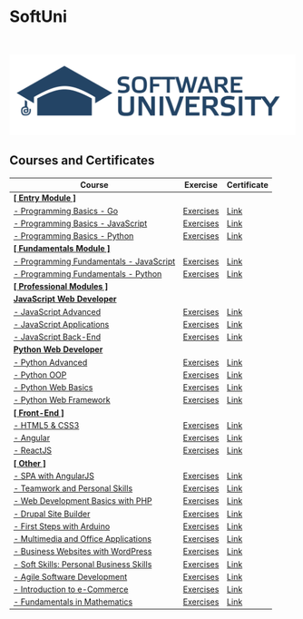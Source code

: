 # SoftUni

<br/>

<a href="https://softuni.bg/trainings/courses" rel="Courses">![SoftUni Logo][logo]<a/>

[logo]: https://github.com/AniSoft/SoftUni/blob/main/Pictures/SoftUni-Logo-Flat.png "SoftUni-Logo-Flat"

## Courses and Certificates

|**Course**|**Exercise**|**Certificate**| 
|---|---|---|
|<a href="https://softuni.bg/trainings/courses" > **[ Entry Module ]** </a>|  
|<a href="https://softuni.bg/"> - Programming Basics - Go </a>|<a href="https://github.com/AniSoft/SoftUni/tree/main/Go/01.Go-Basic-February-2022"> Exercises </a>|<a href="https://softuni.bg/certificates/details/127959/6f2906c2"> Link</a>|
|<a href="https://softuni.bg/"> - Programming Basics - JavaScript </a>|<a href="https://github.com/AniSoft/SoftUni/tree/main/JavaScript/01.JavaScript-Basic-February-2021"> Exercises </a>|<a href="https://softuni.bg/certificates/details/102192/fce688e6"> Link </a>|
|<a href="https://softuni.bg/"> - Programming Basics - Python </a>|<a href="https://github.com/AniSoft/SoftUni"> Exercises </a>|<a href="https://softuni.bg/certificates/details/71973/ac18edc1"> Link </a>| 
|<a href="https://softuni.bg/trainings/courses" > **[ Fundamentals Module ]** </a>|  
|<a href="https://softuni.bg/" > - Programming Fundamentals - JavaScript </a>|<a href="https://github.com/AniSoft/SoftUni"> Exercises </a>|<a href="https://softuni.bg/certificates/details/111122/f99090d3"> Link </a>|
|<a href="https://softuni.bg/" > - Programming Fundamentals - Python</a>|<a href="https://github.com/AniSoft/SoftUni"> Exercises </a>|<a href="https://softuni.bg/certificates/details/79168/af7de648"> Link </a>|
|<a href="https://softuni.bg/trainings/courses" > **[ Professional Modules ]** </a>|  
|<a href="https://softuni.bg/trainings/courses" > **JavaScript Web Developer** </a>|  
|<a href="https://softuni.bg/" > - JavaScript Advanced </a>|<a href="https://github.com/AniSoft/SoftUni"> Exercises </a>|<a href="https://softuni.bg/certificates/details/126485/eebfbde5"> Link </a>|
|<a href="https://softuni.bg/" > - JavaScript Applications </a>|<a href="https://github.com/AniSoft/SoftUni"> Exercises </a>|<a href="https://softuni.bg/certificates/details/120782/81644b00"> Link </a>|
|<a href="https://softuni.bg/" > - JavaScript Back-End </a>|<a href="https://github.com/AniSoft/SoftUni"> Exercises </a>|<a href="https://softuni.bg/certificates/details/127451/af077167"> Link </a>|
|<a href="https://softuni.bg/trainings/courses" > **Python Web Developer** </a>|  
|<a href="https://softuni.bg/" > - Python Advanced </a>|<a href="https://github.com/AniSoft/SoftUni"> Exercises </a>|<a href="https://softuni.bg/certificates/details/83506/386530e1"> Link </a>|
|<a href="https://softuni.bg/" > - Python OOP </a>|<a href="https://github.com/AniSoft/SoftUni"> Exercises </a>|<a href="https://softuni.bg/certificates/details/87399/017d37c9"> Link </a>|
|<a href="https://softuni.bg/" > - Python Web Basics </a>|<a href="https://github.com/AniSoft/SoftUni"> Exercises </a>|<a href="https://softuni.bg/certificates/"> Link </a>|
|<a href="https://softuni.bg/" > - Python Web Framework </a>|<a href="https://github.com/AniSoft/SoftUni"> Exercises </a>|<a href="https://softuni.bg/certificates/"> Link </a>|
|<a href="https://softuni.bg/trainings/courses" > **[ Front-End ]** </a>|
|<a href="https://softuni.bg/" > - HTML5 & CSS3 </a>|<a href="https://github.com/AniSoft/SoftUni"> Exercises </a>|<a href="https://softuni.bg/certificates/"> Link </a>|
|<a href="https://softuni.bg/" > - Angular </a>|<a href="https://github.com/AniSoft/SoftUni"> Exercises </a>|<a href="https://softuni.bg/certificates/"> Link </a>|
|<a href="https://softuni.bg/" > - ReactJS </a>|<a href="https://github.com/AniSoft/SoftUni"> Exercises </a>|<a href="https://softuni.bg/certificates/"> Link </a>|
|<a href="https://softuni.bg/trainings/courses" > **[ Other ]** </a>|
|<a href="https://softuni.bg/" > - SPA with AngularJS </a>|<a href="https://github.com/AniSoft/SoftUni"> Exercises </a>|<a href="https://softuni.bg/certificates/details/2642/0ca9ef83"> Link </a>|
|<a href="https://softuni.bg/" > - Teamwork and Personal Skills </a>|<a href="https://github.com/AniSoft/SoftUni"> Exercises </a>|<a href="https://softuni.bg/certificates/details/3584/49b34ef0"> Link </a>|
|<a href="https://softuni.bg/" > - Web Development Basics with PHP </a>|<a href="https://github.com/AniSoft/SoftUni"> Exercises </a>|<a href="https://softuni.bg/certificates/details/5153/e31e19e5"> Link </a>|
|<a href="https://softuni.bg/" > - Drupal Site Builder </a>|<a href="https://github.com/AniSoft/SoftUni"> Exercises </a>|<a href="https://softuni.bg/certificates/details/6894/5554f600"> Link </a>|
|<a href="https://softuni.bg/" > - First Steps with Arduino </a>|<a href="https://github.com/AniSoft/SoftUni"> Exercises </a>|<a href="https://softuni.bg/certificates/details/9036/94afe492"> Link </a>|
|<a href="https://softuni.bg/" > - Multimedia and Office Applications </a>|<a href="https://github.com/AniSoft/SoftUni"> Exercises </a>|<a href="https://softuni.bg/certificates/details/9256/ccf34f80"> Link </a>|
|<a href="https://softuni.bg/" > - Business Websites with WordPress </a>|<a href="https://github.com/AniSoft/SoftUni"> Exercises </a>|<a href="https://softuni.bg/certificates/details/10174/292a4157"> Link </a>|
|<a href="https://softuni.bg/" > - Soft Skills: Personal Business Skills </a>|<a href="https://github.com/AniSoft/SoftUni"> Exercises </a>|<a href="https://softuni.bg/certificates/details/10468/2a22cfd0"> Link </a>|
|<a href="https://softuni.bg/" > - Agile Software Development </a>|<a href="https://github.com/AniSoft/SoftUni"> Exercises </a>|<a href="https://softuni.bg/certificates/details/12464/f5bbc105"> Link </a>|
|<a href="https://softuni.bg/" > - Introduction to e-Commerce </a>|<a href="https://github.com/AniSoft/SoftUni"> Exercises </a>|<a href="https://softuni.bg/certificates/details/12944/1a349c19"> Link </a>|
|<a href="https://softuni.bg/" > - Fundamentals in Mathematics </a>|<a href="https://github.com/AniSoft/SoftUni"> Exercises </a>|<a href="https://softuni.bg/certificates/details/135858/3fc6bd6f"> Link </a>|
